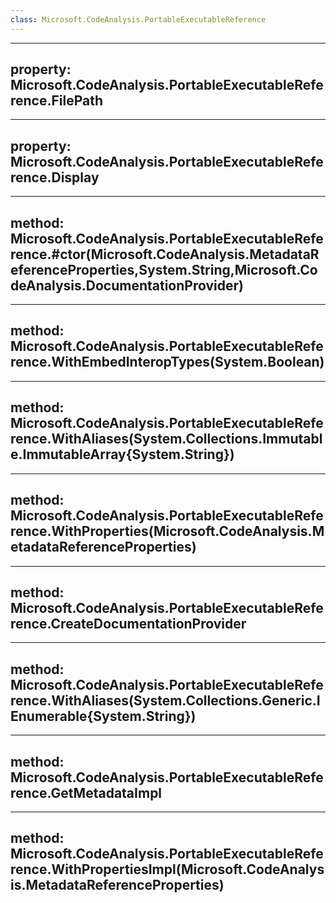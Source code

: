 ```yaml
---
class: Microsoft.CodeAnalysis.PortableExecutableReference
---
```


---
property: Microsoft.CodeAnalysis.PortableExecutableReference.FilePath
---

---
property: Microsoft.CodeAnalysis.PortableExecutableReference.Display
---

---
method: Microsoft.CodeAnalysis.PortableExecutableReference.#ctor(Microsoft.CodeAnalysis.MetadataReferenceProperties,System.String,Microsoft.CodeAnalysis.DocumentationProvider)
---

---
method: Microsoft.CodeAnalysis.PortableExecutableReference.WithEmbedInteropTypes(System.Boolean)
---

---
method: Microsoft.CodeAnalysis.PortableExecutableReference.WithAliases(System.Collections.Immutable.ImmutableArray{System.String})
---

---
method: Microsoft.CodeAnalysis.PortableExecutableReference.WithProperties(Microsoft.CodeAnalysis.MetadataReferenceProperties)
---

---
method: Microsoft.CodeAnalysis.PortableExecutableReference.CreateDocumentationProvider
---

---
method: Microsoft.CodeAnalysis.PortableExecutableReference.WithAliases(System.Collections.Generic.IEnumerable{System.String})
---

---
method: Microsoft.CodeAnalysis.PortableExecutableReference.GetMetadataImpl
---

---
method: Microsoft.CodeAnalysis.PortableExecutableReference.WithPropertiesImpl(Microsoft.CodeAnalysis.MetadataReferenceProperties)
---


